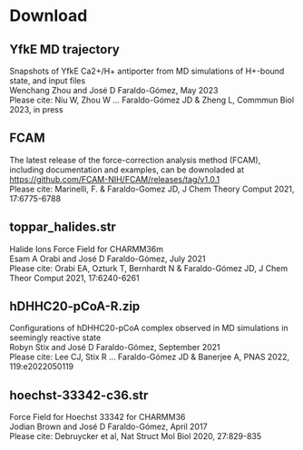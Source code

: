 # Download

## YfkE MD trajectory
Snapshots of YfkE Ca2+/H+ antiporter from MD simulations of H+-bound state, and input files  
Wenchang Zhou and José D Faraldo-Gómez, May 2023  
Please cite: Niu W, Zhou W ... Faraldo-Gómez JD & Zheng L, Commmun Biol 2023, in press  

## FCAM 
The latest release of the force-correction analysis method (FCAM), including documentation and examples, can be downoladed at
https://github.com/FCAM-NIH/FCAM/releases/tag/v1.0.1  
Please cite: Marinelli, F. & Faraldo-Gomez JD, J Chem Theory Comput 2021, 17:6775-6788

## toppar_halides.str
Halide Ions Force Field for CHARMM36m  
Esam A Orabi and José D Faraldo-Gómez, July 2021  
Please cite: Orabi EA, Ozturk T, Bernhardt N & Faraldo-Gómez JD, J Chem Theor Comput 2021, 17:6240-6261 

## hDHHC20-pCoA-R.zip  
Configurations of hDHHC20-pCoA complex observed in MD simulations in seemingly reactive state  
Robyn Stix and José D Faraldo-Gómez, September 2021   
Please cite: Lee CJ, Stix R ... Faraldo-Gómez JD & Banerjee A, PNAS 2022, 119:e2022050119

## hoechst-33342-c36.str 
Force Field for Hoechst 33342 for CHARMM36   
Jodian Brown and José D Faraldo-Gómez, April 2017    
Please cite: Debruycker et al, Nat Struct Mol Biol 2020, 27:829-835 
